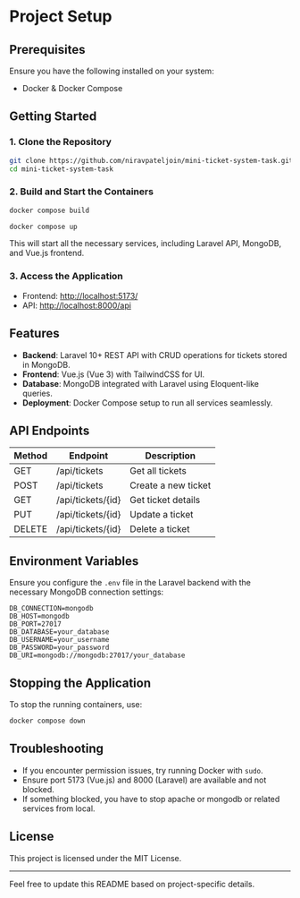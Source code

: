 # Project Setup

## Prerequisites
Ensure you have the following installed on your system:
- Docker & Docker Compose

## Getting Started

### 1. Clone the Repository
```sh
git clone https://github.com/niravpateljoin/mini-ticket-system-task.git
cd mini-ticket-system-task
```

### 2. Build and Start the Containers
```sh
docker compose build
```
```sh
docker compose up
```
This will start all the necessary services, including Laravel API, MongoDB, and Vue.js frontend.

### 3. Access the Application
- Frontend: [http://localhost:5173/](http://localhost:5173/)
- API: [http://localhost:8000/api](http://localhost:8000/api)

## Features
- **Backend**: Laravel 10+ REST API with CRUD operations for tickets stored in MongoDB.
- **Frontend**: Vue.js (Vue 3) with TailwindCSS for UI.
- **Database**: MongoDB integrated with Laravel using Eloquent-like queries.
- **Deployment**: Docker Compose setup to run all services seamlessly.

## API Endpoints
| Method | Endpoint          | Description                |
|--------|------------------|----------------------------|
| GET    | /api/tickets     | Get all tickets           |
| POST   | /api/tickets     | Create a new ticket       |
| GET    | /api/tickets/{id} | Get ticket details        |
| PUT    | /api/tickets/{id} | Update a ticket          |
| DELETE | /api/tickets/{id} | Delete a ticket          |

## Environment Variables
Ensure you configure the `.env` file in the Laravel backend with the necessary MongoDB connection settings:
```env
DB_CONNECTION=mongodb
DB_HOST=mongodb
DB_PORT=27017
DB_DATABASE=your_database
DB_USERNAME=your_username
DB_PASSWORD=your_password
DB_URI=mongodb://mongodb:27017/your_database
```

## Stopping the Application
To stop the running containers, use:
```sh
docker compose down
```

## Troubleshooting
- If you encounter permission issues, try running Docker with `sudo`.
- Ensure port 5173 (Vue.js) and 8000 (Laravel) are available and not blocked.
- If something blocked, you have to stop apache or mongodb or related services from local.

## License
This project is licensed under the MIT License.

---
Feel free to update this README based on project-specific details.

